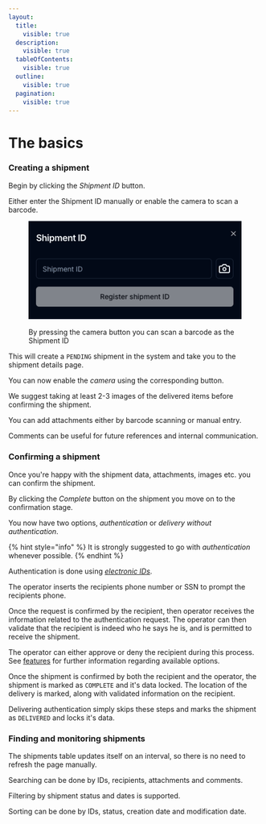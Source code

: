 ```yaml
---
layout:
  title:
    visible: true
  description:
    visible: true
  tableOfContents:
    visible: true
  outline:
    visible: true
  pagination:
    visible: true
---
```


# The basics

### Creating a shipment

Begin by clicking the _Shipment ID_ button.

Either enter the Shipment ID manually or enable the camera to scan a barcode.

<div align="left">

<figure><img src=".gitbook/assets/www.supership.is_shipments (1).png" alt=""><figcaption><p>By pressing the camera button you can scan a barcode as the Shipment ID</p></figcaption></figure>

</div>

This will create a `PENDING` shipment in the system and take you to the shipment details page.

You can now enable the _camera_ using the corresponding button.

We suggest taking at least 2-3 images of the delivered items before confirming the shipment.

You can add attachments either by barcode scanning or manual entry.

Comments can be useful for future references and internal communication.



### Confirming a shipment

Once you're happy with the shipment data, attachments, images etc. you can confirm the shipment.

By clicking the _Complete_ button on the shipment you move on to the confirmation stage.

You now have two options, _authentication_ or _delivery without authentication_.

{% hint style="info" %}
It is strongly suggested to go with _authentication_ whenever possible.
{% endhint %}

Authentication is done using [_electronic IDs_](https://island.is/en/electronic-id).

The operator inserts the recipients phone number or SSN to prompt the recipients phone.

Once the request is confirmed by the recipient, then operator receives the information related to the authentication request. The operator can then validate that the recipient is indeed who he says he is, and is permitted to receive the shipment.

The operator can either approve or deny the recipient during this process. See [features](features.md) for further information regarding available options.

Once the shipment is confirmed by both the recipient and the operator, the shipment is marked as `COMPLETE` and it's data locked. The location of the delivery is marked, along with validated information on the recipient.

Delivering authentication simply skips these steps and marks the shipment as `DELIVERED` and locks it's data.

### Finding and monitoring shipments

The shipments table updates itself on an interval, so there is no need to refresh the page manually.

Searching can be done by IDs, recipients, attachments and comments.

Filtering by shipment status and dates is supported.

Sorting can be done by IDs, status, creation date and modification date.

